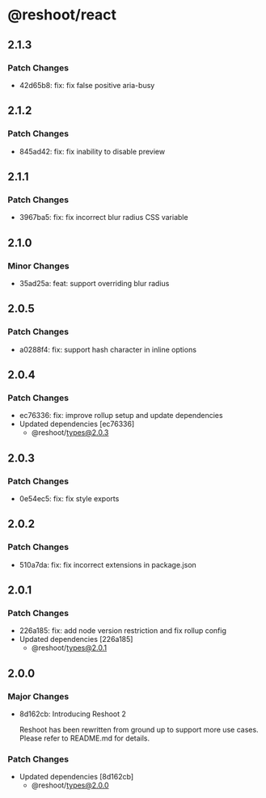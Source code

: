 # @reshoot/react

## 2.1.3

### Patch Changes

- 42d65b8: fix: fix false positive aria-busy

## 2.1.2

### Patch Changes

- 845ad42: fix: fix inability to disable preview

## 2.1.1

### Patch Changes

- 3967ba5: fix: fix incorrect blur radius CSS variable

## 2.1.0

### Minor Changes

- 35ad25a: feat: support overriding blur radius

## 2.0.5

### Patch Changes

- a0288f4: fix: support hash character in inline options

## 2.0.4

### Patch Changes

- ec76336: fix: improve rollup setup and update dependencies
- Updated dependencies [ec76336]
  - @reshoot/types@2.0.3

## 2.0.3

### Patch Changes

- 0e54ec5: fix: fix style exports

## 2.0.2

### Patch Changes

- 510a7da: fix: fix incorrect extensions in package.json

## 2.0.1

### Patch Changes

- 226a185: fix: add node version restriction and fix rollup config
- Updated dependencies [226a185]
  - @reshoot/types@2.0.1

## 2.0.0

### Major Changes

- 8d162cb: Introducing Reshoot 2

  Reshoot has been rewritten from ground up to support more use cases. Please refer to README.md for details.

### Patch Changes

- Updated dependencies [8d162cb]
  - @reshoot/types@2.0.0
